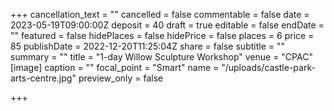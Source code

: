 +++
cancellation_text = ""
cancelled = false
commentable = false
date = 2023-05-19T09:00:00Z
deposit = 40
draft = true
editable = false
endDate = ""
featured = false
hidePlaces = false
hidePrice = false
places = 6
price = 85
publishDate = 2022-12-20T11:25:04Z
share = false
subtitle = ""
summary = ""
title = "1-day Willow Sculpture Workshop"
venue = "CPAC"
[image]
caption = ""
focal_point = "Smart"
name = "/uploads/castle-park-arts-centre.jpg"
preview_only = false

+++
